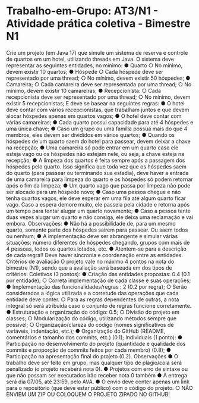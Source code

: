 # Trabalho-em-Grupo: AT3/N1 - Atividade prática coletiva - Bimestre N1
Crie um projeto (em Java 17) que simule um sistema de reserva e controle de quartos em um hotel, utilizando
threads em Java.
O sistema deve representar as seguintes entidades, no mínimo:
● Quarto
○ No mínimo, devem existir 10 quartos;
● Hóspede
○ Cada hóspede deve ser representado por uma thread;
○ No mínimo, devem existir 50 hóspedes;
● Camareira;
○ Cada camareira deve ser representada por uma thread;
○ No mínimo, devem existir 10 camareiras;
● Recepcionista:
○ Cada recepcionista deve ser representado por uma thread;
○ No mínimo, devem existir 5 recepcionistas;
E deve se basear na seguintes regras:
● O hotel deve contar com vários recepcionistas, que trabalham juntos e que devem alocar hóspedes
apenas em quartos vagos;
● O hotel deve contar com várias camareiras;
● Cada quarto possui capacidade para até 4 hóspedes e uma única chave;
● Caso um grupo ou uma família possua mais do que 4 membros, eles devem ser divididos em vários
quartos;
● Quando os hóspedes de um quarto saem do hotel para passear, devem deixar a chave na recepção;
● Uma camareira só pode entrar em um quarto caso ele esteja vago ou os hóspedes não estejam nele,
ou seja, a chave esteja na recepção;
● A limpeza dos quartos é feita sempre após a passagem dos hóspedes pelo quarto. Isso significa que
toda vez que os hóspedes saem do quarto (para passear ou terminando sua estadia), deve haver a
entrada de uma camareira para limpeza do quarto e os hóspedes só podem retornar após o fim da
limpeza;
● Um quarto vago que passa por limpeza não pode ser alocado para um hóspede novo;
● Caso uma pessoa chegue e não tenha quartos vagos, ele deve esperar em uma fila até algum quarto
ficar vago. Caso a espera demore muito, ele passeia pela cidade e retorna após um tempo para tentar
alugar um quarto novamente;
● Caso a pessoa tente duas vezes alugar um quarto e não consiga, ele deixa uma reclamação e vai
embora.
Observações:
● Não há a possibilidade de, para um mesmo quarto, somente parte dos hóspedes saírem para passear.
Ou saem todos ou nenhum;
● A implementação deve ser abrangente e simular várias situações: número diferentes de hóspedes
chegando, grupos com mais de 4 pessoas, todos os quartos lotados, etc.
● Atentem-se para a descrição de cada regra!! Deve haver sincronia e coordenação entre as
entidades.
Critérios de avaliação
O projeto vale no máximo 4 pontos na nota do bimestre (N1), sendo que a avaliação será baseada em dos
tipos de critérios:
Coletivos (3 pontos):
● Criação das entidades propostas: 0.4 (0.1 por entidade);
○ Correta implementação de cada classe e suas operações;
● Implementação das funcionalidades/regras : 2 (0.2 por regra);
○ Serão considerados a lógica utilizada e a corretude das operações que cada entidade
deve conter.
○ Para as regras dependentes de outras, a nota integral só será atribuída caso o conjunto de
regras funcione corretamente.
● Estruturação e organização do código: 0.5;
○ Divisão do projeto em classes;
○ Modularização do código, utilizando métodos sempre que possível;
○ Organização/clareza do código (nomes significativos de variáveis, indentação, etc.);
● Organização do GitHub (README, comentários e tamanho dos commits, etc.) (0.1);
Individuais (1 ponto):
● Participação no desenvolvimento do projeto (quantidade e qualidade dos commits e proporção de
commits feitos por cada membro) (0.8);
● Participação na apresentação final do projeto (0.2).
Observações
● O trabalho deve ser feito em grupo, mas qualquer tipo de plágio/cola será penalizado (o projeto
receberá nota 0).
● Projetos com erro de sintaxe ou que não possam ser executados irão receber nota 0 também
● A entrega será dia 07/05, até 23:59, pelo AVA.
● O envio deve conter apenas um link para o repositório (que deve estar público) com o código do
projeto.
○ NÃO ENVIEM UM ZIP OU COLOQUEM O PROJETO ZIPADO NO GITHUB!
